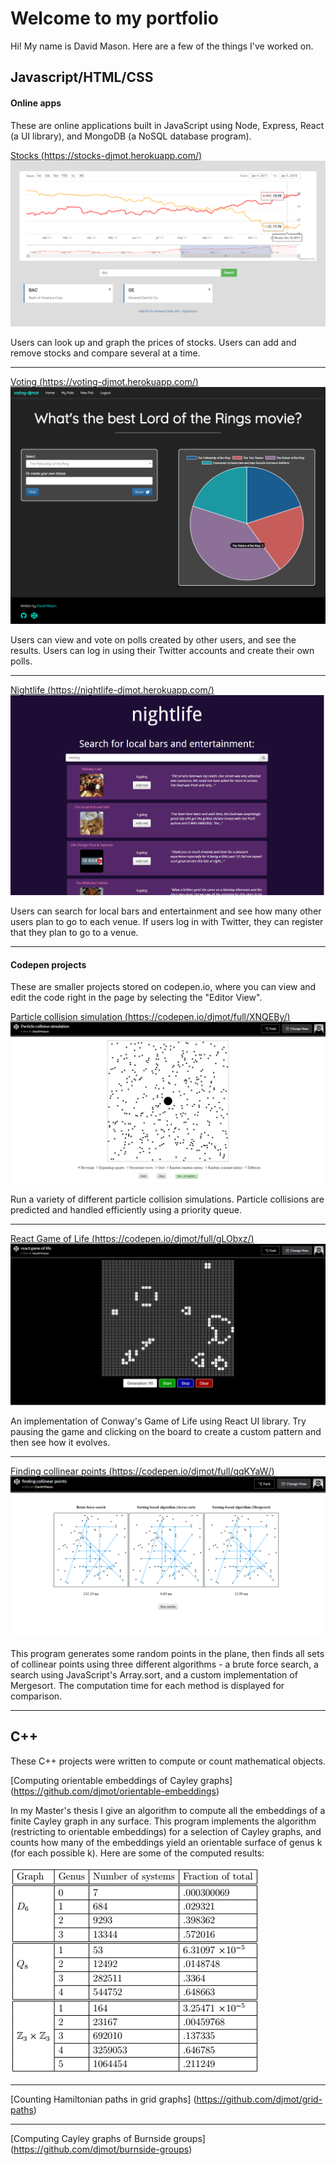 # Welcome to my portfolio


Hi! My name is David Mason. Here are a few of the things I've worked on.


## Javascript/HTML/CSS

#### Online apps

These are online applications built in JavaScript using Node, Express, React (a UI library), and MongoDB (a NoSQL database program).



[Stocks (https://stocks-djmot.herokuapp.com/)](https://stocks-djmot.herokuapp.com/)
![stocks screenshot](/images/stocks.png)

Users can look up and graph the prices of stocks. 
Users can add and remove stocks and compare several at a time.

---

[Voting (https://voting-djmot.herokuapp.com/)](https://voting-djmot.herokuapp.com/)
![voting screenshot](/images/voting.png)

Users can view and vote on polls created by other users, and see the results. 
Users can log in using their Twitter accounts and create their own polls.

---

[Nightlife (https://nightlife-djmot.herokuapp.com/)](https://nightlife-djmot.herokuapp.com/)
![nightlife screenshot](/images/nightlife1.png)

Users can search for local bars and entertainment and see how many other users plan to go to each venue. 
If users log in with Twitter, they can register that they plan to go to a venue.

---

#### Codepen projects

These are smaller projects stored on codepen.io, where you can view and edit the code right in the page by selecting the "Editor View".



[Particle collision simulation (https://codepen.io/djmot/full/XNQEBy/)](https://codepen.io/djmot/full/XNQEBy/)
![particle screenshot](/images/particle.png)

Run a variety of different particle collision simulations. Particle collisions are predicted and handled efficiently using a priority queue. 

---

[React Game of Life (https://codepen.io/djmot/full/gLObxz/)](https://codepen.io/djmot/full/gLObxz/)
![life screenshot](/images/life.png)

An implementation of Conway's Game of Life using React UI library. Try pausing the game and clicking on the board to create a custom pattern and then see how it evolves.

---

[Finding collinear points (https://codepen.io/djmot/full/qqKYaW/)](https://codepen.io/djmot/full/qqKYaW/)
![collinear screenshot](/images/collinear.png)

This program generates some random points in the plane, then finds all sets of collinear points using three different algorithms - a brute force search, a search using JavaScript's Array.sort, and a custom implementation of Mergesort. The computation time for each method is displayed for comparison. 

---

## C++

These C++ projects were written to compute or count mathematical objects.

[Computing orientable embeddings of Cayley graphs] (https://github.com/djmot/orientable-embeddings)

In my Master's thesis I give an algorithm to compute all the embeddings of a finite Cayley graph in any surface. This program implements the algorithm (restricting to orientable embeddings) for a selection of Cayley graphs, and counts how many of the embeddings yield an orientable surface of genus k (for each possible k). Here are some of the computed results: 

![embedding counts table](/images/thesistable.png)

---

[Counting Hamiltonian paths in grid graphs] (https://github.com/djmot/grid-paths)

---

[Computing Cayley graphs of Burnside groups] (https://github.com/djmot/burnside-groups)
